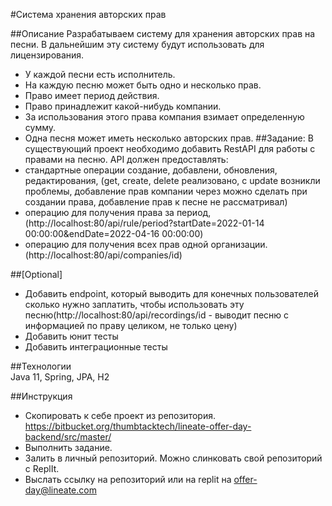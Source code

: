 #Система хранения авторских прав

##Описание
Разрабатываем систему для хранения авторских прав на песни. В дальнейшим эту систему будут использовать для лицензирования.
- У каждой песни есть исполнитель.
- На каждую песню может быть одно и несколько прав.
- Право имеет период действия.
- Право принадлежит какой-нибудь компании.
- За использования этого права компания взимает определенную сумму.
- Одна песня может иметь несколько авторских прав.
##Задание:
В существующий проект необходимо добавить RestAPI для работы с правами на песню. API должен предоставлять:
- стандартные операции  создание, добавлени, обновления, редактирования, (get, create, delete реализовано,  c update возникли проблемы, добавление прав компании через можно сделать при создании права, добавление прав к песне не рассматривал)
- операцию для получения права за период, (http://localhost:80/api/rule/period?startDate=2022-01-14 00:00:00&endDate=2022-04-16 00:00:00)
- операцию для получения всех прав одной организации. (http://localhost:80/api/companies/id)

##[Optional]
- Добавить endpoint, который выводить для конечных пользователей сколько нужно заплатить, чтобы использовать эту песню(http://localhost:80/api/recordings/id - выводит песню с информацией по праву целиком, не только цену)
- Добавить юнит тесты
- Добавить интеграционные тесты

##Технологии   
Java 11, Spring, JPA, H2

##Инструкция
- Скопировать к себе проект из репозитория.
https://bitbucket.org/thumbtacktech/lineate-offer-day-backend/src/master/
- Выполнить задание.
- Залить в личный репозиторий. Можно слинковать свой репозиторий с ReplIt.
- Выслать ссылку на репозиторий или на replit на offer-day@lineate.com
